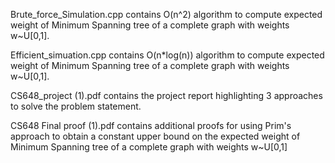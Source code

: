Brute_force_Simulation.cpp contains O(n^2) algorithm to compute expected weight of Minimum Spanning tree of a complete graph with weights w~U[0,1].

Efficient_simuation.cpp contains O(n*log(n)) algorithm to compute expected weight of Minimum Spanning tree of a complete graph with weights w~U[0,1].

CS648_project (1).pdf contains the project report highlighting 3 approaches to solve the problem statement.

CS648 Final proof (1).pdf contains  additional proofs for using Prim's approach to obtain a constant upper bound on the expected weight of Minimum Spanning tree of a complete graph with weights w~U[0,1]
